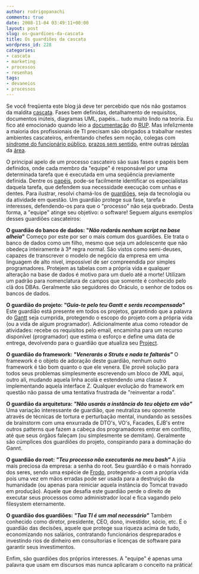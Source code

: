 ```yaml
---
author: rodrigopanachi
comments: true
date: 2008-11-04 03:49:11+00:00
layout: post
slug: os-guardioes-da-cascata
title: Os guardiões da cascata
wordpress_id: 228
categories:
- cascata
- marketing
- processos
- resenhas
tags:
- devaneios
- processos
---
```


Se você freqüenta este blog já deve ter percebido que nós não gostamos da maldita [cascata](http://pt.wikipedia.org/wiki/Modelo_em_cascata). Fases bem definidas, detalhamento de requisitos, documentos inúteis, diagramas UML, papéis... tudo muito lindo na teoria. Eu fico até emocionado quando leio a [documentação](http://www.wthreex.com/rup/) do [RUP](http://pt.wikipedia.org/wiki/Rational_Unified_Process). Mas infelizmente a maioria dos profissionais de TI precisam são obrigados a trabalhar nestes ambientes cascateiros, enfrentando chefes sem noção, colegas com [síndrome do funcionário público](http://www.novacorja.org/), [prazos sem sentido](http://desciclopedia.org/wiki/POG#Prazos_de_um_projeto_POG), entre outras [pérolas](http://1up4dev.org/2008/09/contos-do-programador-pragmatico/) da [área](http://1up4dev.org/2008/10/a-perpetuacao-da-especie/).

O principal apelo de um processo cascateiro são suas fases e papéis bem definidos, onde cada membro da "equipe" é responsável por uma determinada tarefa que é executada em uma seqüência previamente definida. Dentre os [papéis](http://www.wthreex.com/rup/process/workers/ovu_works.htm), pode-se facilmente identificar os especialistas daquela tarefa, que defendem sua necessidade execução com unhas e dentes. Para ilustrar, resolvi chamá-los de [guardiões](http://pt.wikipedia.org/wiki/Guardi%C3%B5es_do_Universo), seja da tecnologia ou da atividade em questão. Um guardião protege sua fase, tarefa e interesses, defendendo-os para que o "processo" não seja quebrado. Desta forma, <sarcasmo> a "equipe" atinge seu objetivo: o software! </sarcasmo> Seguem alguns exemplos desses guardiões cascateiros:

**O guardião do banco de dados: "_Não rodarás nenhum script na base alheia_"**
Começo por este por ser o mais comum dos guardiões. Ele trata o banco de dados como um filho, mesmo que seja um adolescente que não obedeça inteiramente à 3ª regra normal. São vistos como semi-deuses, capazes de transcrever o modelo de negócio da empresa em uma linguagem de alto nível, impossível de ser compreendida por simples programadores. Protejem as tabelas com a própria vida e qualquer alteração na base de dados é motivo para um duelo até a morte! Utilizam um padrão para nomenclatura de campos que somente é conhecido pelo clã dos DBAs. Geralmente são seguidores do Oráculo, o senhor de todos os bancos de dados.

**O guardião do projeto: _"Guia-te pelo teu Gantt e serás recompensado"_**
Este guardião está presente em todos os projetos, garantindo que a palavra do [Gantt](http://pt.wikipedia.org/wiki/Diagrama_de_Gantt) seja cumprida, protegendo o escopo do projeto com a própria vida (ou a vida de algum programador). Adicionalmente atua como roteador de atividades: recebe os requisitos pelo email, encaminha para um recurso disponível (programador) que estima o esforço e define uma data de entrega, devolvendo para o guardião que atualiza seu [Project](http://blog.aspercom.com.br/2007/11/15/ganttchartnaofunciona/).

**O guardião do framework: _"Venerarás o Struts e nada te faltarás"_**
O framework é o objeto de adoração deste guardião, nenhum outro framework é tão bom quanto o que ele venera. Ele provê solução para todos seus problemas simplesmente escrevendo um bloco de XML aqui, outro ali, mudando aquela linha acolá e estendendo uma classe X implementando aquela interface Z. Qualquer evolução do framework em questão não passa de uma tentativa frustrada de "reinventar a roda".

**O guardião da arquitetura: _"Não usarás a instância do teu objeto em vão"_**
Uma variação interessante de guardião, que neutraliza seu oponente através de técnicas de tortura e perturbação mental, inundando as sessões de brainstorm com uma enxurrada de DTO's, VO's, Facades, EJB's entre outros patterns que fazem a cabeça dos programadores entrar em conflito, até que seus órgãos faleçam (ou simplesmente se demitam). Geralmente são cúmplices dos guardiões do projeto, conspirando para a dominação do Gannt.

**O guardião do root: _"Teu processo não executarás no meu bash"_**
A jóia mais preciosa da empresa: a senha do root. Seu guardião é o mais honrado dos seres, sendo uma espécie de [Frodo](http://pt.wikipedia.org/wiki/O_Senhor_dos_An%C3%A9is), protegendo-a com a própria vida pois uma vez em mãos erradas pode ser usada para a destruição da humanidade (ou apenas para reiniciar aquela instância do Tomcat travado em produção). Aquele que desafia este guardião perde o direito de executar seus processos como administrador local e fica vagando pelo filesystem eternamente.

**O guardião dos guardiões: _"Tua TI é um mal necessário"_**
Também conhecido como diretor, presidente, CEO, dono, investidor, sócio, etc. É o guardião das decisões, aquele que protege sua riqueza acima de tudo, economizando nos salários, contratando funcionários despreparados e investindo rios de dinheiro em consultorias e licenças de software para garantir seus investimentos.

Enfim, são guardiões dos próprios interesses. A "equipe" é apenas uma palavra que usam em discursos mas nunca aplicaram o conceito na prática!
